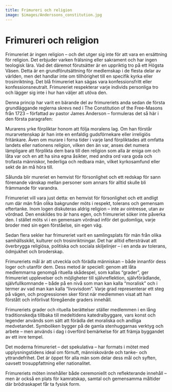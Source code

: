 ```yaml
---
title: Frimureri och religion
image: $images/Anderssons_constitution.jpg
---
```

# Frimureri och religion

Frimureriet är ingen religion – och det utger sig inte för att vara en ersättning för religion. Det erbjuder varken frälsning eller sakrament och har ingen teologisk lära. Vad det däremot förutsätter är en uppriktig tro på ett Högsta Väsen. Detta är en grundförutsättning för medlemskap i de flesta delar av världen, men det handlar inte om tillhörighet till en specifik kyrka eller trosinriktning. Det blå frimureriet kan sägas vara konfessionsfritt eller konfessionsneutralt. Frimureriet respekterar varje individs personliga tro och lägger sig inte i hur han väljer att utöva den.

Denna princip har varit en bärande del av frimureriets anda sedan de första grundläggande reglerna skrevs ned i The Constitution of the Free-Masons från 1723 – författad av pastor James Anderson – formuleras det så här i den första paragrafen:

Murarens yrke förpliktar honom att följa moralens lag. Om han förstår murarvetenskap är han inte en enfaldig gudsförnekare eller irreligiös fritänkare. Även om murare i forna tider i varje land förpliktades att omfatta landets eller nationens religion, vilken den än var, anses det numera lämpligare att förplikta dem bara till den religion som alla är eniga om och låta var och en att ha sina egna åsikter, med andra ord vara goda och trofasta människor, hederliga och redbara män, vilket kyrkosamfund eller sekt de än må höra till.

Sålunda blir mureriet en hemvist för försonlighet och ett redskap för sann förenande vänskap mellan personer som annars för alltid skulle bli främmande för varandra.

Frimureriet vill vara just detta: en hemvist för försonlighet och ett andligt rum där män från olika bakgrunder möts i respekt, tolerans och gemensam eftertanke. Inom logen diskuteras aldrig religion – inte av ointresse, utan av vördnad. Den enskildes tro är hans egen, och frimureriet söker inte påverka den. I stället möts vi i en gemensam vördnad inför det gudomliga, varje broder med sin egen förståelse, sin egen väg.

Sedan flera sekler har frimureriet varit en samlingsplats för män från olika samhällsskikt, kulturer och trosinriktningar. Det har alltid eftersträvat att överbrygga religiösa, politiska och sociala skiljelinjer – i en anda av tolerans, ödmjukhet och broderskap.

Frimureriets mål är att utveckla och förädla människan – både innanför dess loger och utanför dem. Dess metod är speciell: genom att låta medlemmarna genomgå rituella skådespel, som kallas “grader”, ger frimureriet upplevelser och möjligheter till självreflektion, självförädlande, självfullkomnande – både på en nivå som man kan kalla “moralisk” och i termer av vad man kan kalla “livsvisdom”. Varje grad representerar ett steg på vägen, och progressionen sker först när medlemmen visat att han förstått och införlivat föregående graders innehåll.

Frimureriets grader och rituella berättelser ställer medlemmen i en lång traditionskedja tillbaka till medeltidens katedralbyggare, vars konst och legender används som sätt att förädla det moraliska och andliga medvetandet. Symboliken bygger på de gamla stenhuggarnas verktyg och arbete – men används i dag i överförd bemärkelse för att främja byggandet av ett inre tempel.

Det moderna frimureriet – det spekulativa – har formats i mötet med upplysningstidens ideal om förnuft, människovärde och tanke- och yttrandefrihet. Det är öppet för alla män som delar dess mål och syften, oavsett trosuppfattning eller nationalitet.

Frimureriets möten innehåller både ceremoniellt och reflekterande innehåll – men är också en plats för kamratskap, samtal och gemensamma måltider där brödraskapet får ta fysisk form.